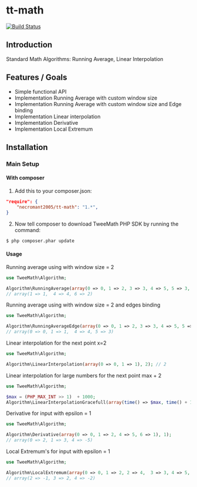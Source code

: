 tt-math
=======
[![Build Status](https://travis-ci.org/necromant2005/tt-math.svg)](https://travis-ci.org/necromant2005/tt-math)

Introduction
------------

Standard Math Algorithms: Running Average, Linear Interpolation

Features / Goals
----------------

* Simple functional API
* Implementation Running Average with custom window size
* Implementation Running Average with custom window size and Edge binding
* Implementation Linear interpolation
* Implementation Derivative
* Implementation Local Extremum

Installation
------------

### Main Setup

#### With composer

1. Add this to your composer.json:

```json
"require": {
    "necromant2005/tt-math": "1.*",
}
```

2. Now tell composer to download TweeMath PHP SDK by running the command:

```bash
$ php composer.phar update
```

#### Usage

Running average using with window size = 2
```php
use TweeMath\Algorithm;

Algorithm\RunningAverage(array(0 => 0, 1 => 2, 3 => 3, 4 => 5, 5 => 3, 6 => 1), 2);
// array(1 => 1,  4 => 4, 6 => 2)
```

Running average using with window size = 2 and edges binding
```php
use TweeMath\Algorithm;

Algorithm\RunningAverageEdge(array(0 => 0, 1 => 2, 3 => 3, 4 => 5, 5 => 3), 2);
// array(0 => 0, 1 => 1,  4 => 4, 5 => 3)
```

Linear interpolation for the next point x=2
```php
use TweeMath\Algorithm;

Algorithm\LinearInterpolation(array(0 => 0, 1 => 1), 2); // 2
```

Linear interpolation for large numbers for the next point max + 2
```php
use TweeMath\Algorithm;

$max = (PHP_MAX_INT >> 1)  + 1000;
Algorithm\LinearInterpolationGracefull(array(time() => $max, time() + 1 => $max + 1), time() + 2); // $max + 2
```

Derivative for input with epsilon = 1
```php
use TweeMath\Algorithm;

Algorithm\Derivative(array(0 => 0, 1 => 2, 4 => 5, 6 => 1), 1); 
// array(0 => 2, 1 => 3, 4 => -5)
```

Local Extremum's for input with epsilon = 1
```php
use TweeMath\Algorithm;

Algorithm\LocalExtremum(array(0 => 0, 1 => 2, 2 => 4,  3 => 3, 4 => 5, 5 => 3, 6 => 1), 1); 
// array(2 => -1, 3 => 2, 4 => -2)
```